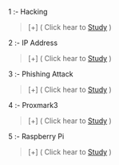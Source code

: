 

 1 :- Hacking

> [+] ( Click hear to [Study](https://github.com/hackersinsrilankaofc/NOTE-LAB/blob/main/School%20nots/Hacking/part%2001.md) )

 2 :- IP Address 
 
> [+] ( Click hear to [Study](https://github.com/hackersinsrilankaofc/NOTE-LAB/blob/main/School%20nots/Ip%20Address/part%2001.md) )

 3 :- Phishing Attack 

> [+] ( Click hear to [Study](https://github.com/hackersinsrilankaofc/NOTE-LAB/blob/main/School%20nots/Phishing%20Attack/Phishing%20Attack.md) )

 4 :- Proxmark3 

> [+] ( Click hear to [Study](https://github.com/hackersinsrilankaofc/NOTE-LAB/blob/main/Computer%20Parts/Proxmark3.md) )

 5 :- Raspberry Pi 

> [+] ( Click hear to [Study](https://github.com/hackersinsrilankaofc/NOTE-LAB/blob/main/Computer%20Parts/Raspberry%20Pi.md) )

